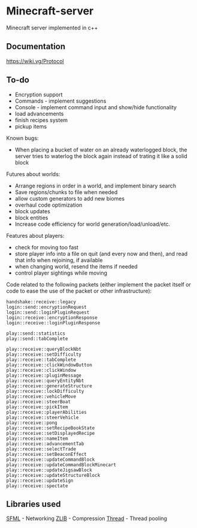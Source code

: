# Minecraft-server
Minecraft server implemented in c++

## Documentation
https://wiki.vg/Protocol

## To-do
- Encryption support
- Commands - implement suggestions
- Console - implement command input and show/hide functionality
- load advancements
- finish recipes system
- pickup items

Known bugs:
- When placing a bucket of water on an already waterlogged block, the server tries to waterlog the block again instead of trating it like a solid block

Futures about worlds:
- Arrange regions in order in a world, and implement binary search
- Save regions/chunks to file when needed
- allow custom generators to add new biomes
- overhaul code optimization
- block updates
- block entities
- Increase code efficiency for world generation/load/unload/etc.

Features about players:
- check for moving too fast
- store player info into a file on quit (and every now and then), and read that info when rejoining, if available
- when changing world, resend the items if needed
- control player sightings while moving

Code related to the following packets (either implement the packet itself or code to ease the use of the packet or other infrastructure):

	handshake::receive::legacy
	login::send::encryptionRequest
	login::send::loginPluginRequest
	login::receive::encryptionResponse
	login::receive::loginPluginResponse

	play::send::statistics
	play::send::tabComplete

	play::receive::queryBlockNbt
	play::receive::setDifficulty
	play::receive::tabComplete
	play::receive::clickWindowButton
	play::receive::clickWindow
	play::receive::pluginMessage
	play::receive::queryEntityNbt
	play::receive::generateStructure
	play::receive::lockDifficulty
	play::receive::vehicleMove
	play::receive::steerBoat
	play::receive::pickItem
	play::receive::playerAbilities
	play::receive::steerVehicle
	play::receive::pong
	play::receive::setRecipeBookState
	play::receive::setDisplayedRecipe
	play::receive::nameItem
	play::receive::advancementTab
	play::receive::selectTrade
	play::receive::setBeaconEffect
	play::receive::updateCommandBlock
	play::receive::updateCommandBlockMinecart
	play::receive::updateJigsawBlock
	play::receive::updateStructureBlock
	play::receive::updateSign
	play::receive::spectate

## Libraries used
[SFML](https://www.sfml-dev.org/) - Networking
[ZLIB](https://zlib.net/) - Compression
[Thread](https://github.com/aphenriques/thread) - Thread pooling
